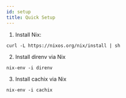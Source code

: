 ```yaml
---
id: setup
title: Quick Setup
---
```


1. Install Nix:

```
curl -L https://nixos.org/nix/install | sh
```

2. Install direnv via Nix

```
nix-env -i direnv
```

3. Install cachix via Nix

```
nix-env -i cachix
```
